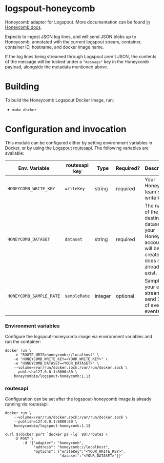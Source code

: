 # logspout-honeycomb

Honeycomb adapter for Logspout. More documentation can be found [in Honeycomb docs](https://honeycomb.io/docs/connect/logspout/).

Expects to ingest JSON log lines, and will send JSON blobs up to Honeycomb, annotated with the current logspout stream, container, container ID, hostname, and docker image name.

If the log lines being streamed through Logspout aren't JSON, the contents of the message will be tucked under a `"message"` key in the Honeycomb payload, alongside the metadata mentioned above.

# Building

To build the Honeycomb Logspout Docker image, run:

- `make docker`

# Configuration and invocation

This module can be configured either by setting environment variables in
Docker, or by using the [Logspout routesapi](https://github.com/gliderlabs/logspout/tree/master/routesapi). The following variables are available:

| Env. Variable           | routesapi key | Type    | Required? | Description                                                                                                     |
| ----------------------- | ------------- | ------- | --------- | --------------------------------------------------------------------------------------------------------------- |
| `HONEYCOMB_WRITE_KEY`   | `writeKey`    | string  | required  | Your Honeycomb team's write key.                                                                                |
| `HONEYCOMB_DATASET`     | `dataset`     | string  | required  | The name of the destination dataset in your Honeycomb account. It will be created if it does not already exist. |
| `HONEYCOMB_SAMPLE_RATE` | `sampleRate`  | integer | optional  | Sample your event stream: send 1 out of every N events                                                          |

### Environment variables

Configure the logspout-honeycomb image via environment variables and run the container:

    docker run \
        -e "ROUTE_URIS=honeycomb://localhost" \
        -e "HONEYCOMB_WRITE_KEY=<YOUR_WRITE_KEY>" \
        -e "HONEYCOMB_DATASET=<YOUR_DATASET>" \
        --volume=/var/run/docker.sock:/var/run/docker.sock \
        --publish=127.0.0.1:8000:80 \
        honeycombio/logspout-honeycomb:1.13

### routesapi

Configuration can be set after the logspout-honeycomb image is already running via routesapi:

    docker run \
        --volume=/var/run/docker.sock:/var/run/docker.sock \
        --publish=127.0.0.1:8000:80 \
        honeycombio/logspout-honeycomb:1.13

    curl $(docker port `docker ps -lq` 80)/routes \
        -X POST \
            -d '{"adapter": "honeycomb",
                 "address": "honeycomb://localhost",
                 "options": {"writeKey":"<YOUR_WRITE_KEY>",
                             "dataset":"<YOUR_DATASET>"}}'
